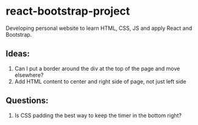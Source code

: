 # react-bootstrap-project
Developing personal website to learn HTML, CSS, JS and apply React and Bootstrap.

## Ideas:
1. Can I put a border around the div at the top of the page and move elsewhere?
2. Add HTML content to center and right side of page, not just left side

## Questions:
1. Is CSS padding the best way to keep the timer in the bottom right?